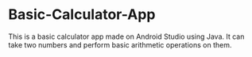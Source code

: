 # Basic-Calculator-App
This is a basic calculator app made on Android Studio using Java. It can take two numbers and perform basic arithmetic operations on them.
